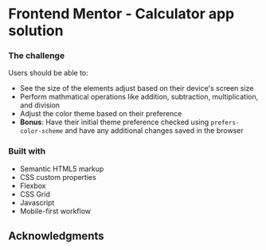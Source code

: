 # Frontend Mentor - Calculator app solution

### The challenge

Users should be able to:

- See the size of the elements adjust based on their device's screen size
- Perform mathmatical operations like addition, subtraction, multiplication, and division
- Adjust the color theme based on their preference
- **Bonus**: Have their initial theme preference checked using `prefers-color-scheme` and have any additional changes saved in the browser

### Built with

- Semantic HTML5 markup
- CSS custom properties
- Flexbox
- CSS Grid
- Javascript
- Mobile-first workflow

## Acknowledgments
